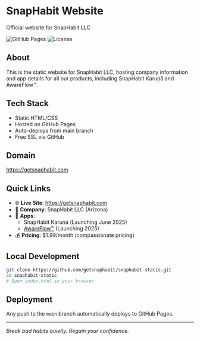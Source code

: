 # SnapHabit Website

Official website for SnapHabit LLC

![GitHub Pages](https://img.shields.io/badge/GitHub%20Pages-Active-success)
![License](https://img.shields.io/badge/License-Proprietary-blue)

## About
This is the static website for SnapHabit LLC, hosting company information and app details for all our products, including SnapHabit Karuṇā and AwareFlow™.

## Tech Stack
- Static HTML/CSS
- Hosted on GitHub Pages
- Auto-deploys from main branch
- Free SSL via GitHub

## Domain
https://getsnaphabit.com

## Quick Links
- 🌐 **Live Site**: https://getsnaphabit.com
- 🏢 **Company**: SnapHabit LLC (Arizona)
- 📱 **Apps**: 
  - SnapHabit Karuṇā (Launching June 2025)
  - [AwareFlow™](https://awareflow.app) (Launching 2025)
- 💰 **Pricing**: $1.99/month (compassionate pricing)

## Local Development
```bash
git clone https://github.com/getsnaphabit/snaphabit-static.git
cd snaphabit-static
# Open index.html in your browser
```

## Deployment
Any push to the `main` branch automatically deploys to GitHub Pages.

---
*Break bad habits quietly. Regain your confidence.*

